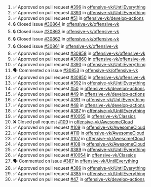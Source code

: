 <!--START_SECTION:activity-->
1. ✅ Approved on pull request [#396](https://github.com/offensive-vk/UntilEverything/pull/396) in [offensive-vk/UntilEverything](https://github.com/offensive-vk/UntilEverything)
2. ✅ Approved on pull request [#393](https://github.com/offensive-vk/UntilEverything/pull/393) in [offensive-vk/UntilEverything](https://github.com/offensive-vk/UntilEverything)
3. ✅ Approved on pull request [#51](https://github.com/offensive-vk/develop-actions/pull/51) in [offensive-vk/develop-actions](https://github.com/offensive-vk/develop-actions)
4. 🔒 Closed issue [#30864](https://github.com/offensive-vk/offensive-vk/issues/30864) in [offensive-vk/offensive-vk](https://github.com/offensive-vk/offensive-vk)
5. 🔒 Closed issue [#30863](https://github.com/offensive-vk/offensive-vk/issues/30863) in [offensive-vk/offensive-vk](https://github.com/offensive-vk/offensive-vk)
6. 🔒 Closed issue [#30862](https://github.com/offensive-vk/offensive-vk/issues/30862) in [offensive-vk/offensive-vk](https://github.com/offensive-vk/offensive-vk)
7. 🔒 Closed issue [#30861](https://github.com/offensive-vk/offensive-vk/issues/30861) in [offensive-vk/offensive-vk](https://github.com/offensive-vk/offensive-vk)
8. ✅ Approved on pull request [#30858](https://github.com/offensive-vk/offensive-vk/pull/30858) in [offensive-vk/offensive-vk](https://github.com/offensive-vk/offensive-vk)
9. ✅ Approved on pull request [#30860](https://github.com/offensive-vk/offensive-vk/pull/30860) in [offensive-vk/offensive-vk](https://github.com/offensive-vk/offensive-vk)
10. ✅ Approved on pull request [#390](https://github.com/offensive-vk/UntilEverything/pull/390) in [offensive-vk/UntilEverything](https://github.com/offensive-vk/UntilEverything)
11. 🗣 Commented on issue [#30853](https://github.com/offensive-vk/offensive-vk/issues/30853) in [offensive-vk/offensive-vk](https://github.com/offensive-vk/offensive-vk)
12. ✅ Approved on pull request [#30850](https://github.com/offensive-vk/offensive-vk/pull/30850) in [offensive-vk/offensive-vk](https://github.com/offensive-vk/offensive-vk)
13. ✅ Approved on pull request [#392](https://github.com/offensive-vk/UntilEverything/pull/392) in [offensive-vk/UntilEverything](https://github.com/offensive-vk/UntilEverything)
14. ✅ Approved on pull request [#50](https://github.com/offensive-vk/develop-actions/pull/50) in [offensive-vk/develop-actions](https://github.com/offensive-vk/develop-actions)
15. ✅ Approved on pull request [#49](https://github.com/offensive-vk/develop-actions/pull/49) in [offensive-vk/develop-actions](https://github.com/offensive-vk/develop-actions)
16. ✅ Approved on pull request [#391](https://github.com/offensive-vk/UntilEverything/pull/391) in [offensive-vk/UntilEverything](https://github.com/offensive-vk/UntilEverything)
17. ✅ Approved on pull request [#48](https://github.com/offensive-vk/develop-actions/pull/48) in [offensive-vk/develop-actions](https://github.com/offensive-vk/develop-actions)
18. ✅ Approved on pull request [#387](https://github.com/offensive-vk/UntilEverything/pull/387) in [offensive-vk/UntilEverything](https://github.com/offensive-vk/UntilEverything)
19. ✅ Approved on pull request [#10055](https://github.com/offensive-vk/Classics/pull/10055) in [offensive-vk/Classics](https://github.com/offensive-vk/Classics)
20. ❌ Closed pull request [#109](https://github.com/offensive-vk/AwesomeCloud/pull/109) in [offensive-vk/AwesomeCloud](https://github.com/offensive-vk/AwesomeCloud)
21. ✅ Approved on pull request [#109](https://github.com/offensive-vk/AwesomeCloud/pull/109) in [offensive-vk/AwesomeCloud](https://github.com/offensive-vk/AwesomeCloud)
22. ✅ Approved on pull request [#110](https://github.com/offensive-vk/AwesomeCloud/pull/110) in [offensive-vk/AwesomeCloud](https://github.com/offensive-vk/AwesomeCloud)
23. ✅ Approved on pull request [#107](https://github.com/offensive-vk/AwesomeCloud/pull/107) in [offensive-vk/AwesomeCloud](https://github.com/offensive-vk/AwesomeCloud)
24. ✅ Approved on pull request [#108](https://github.com/offensive-vk/AwesomeCloud/pull/108) in [offensive-vk/AwesomeCloud](https://github.com/offensive-vk/AwesomeCloud)
25. ✅ Approved on pull request [#389](https://github.com/offensive-vk/UntilEverything/pull/389) in [offensive-vk/UntilEverything](https://github.com/offensive-vk/UntilEverything)
26. ✅ Approved on pull request [#10054](https://github.com/offensive-vk/Classics/pull/10054) in [offensive-vk/Classics](https://github.com/offensive-vk/Classics)
27. 🗣 Commented on issue [#387](https://github.com/offensive-vk/UntilEverything/issues/387) in [offensive-vk/UntilEverything](https://github.com/offensive-vk/UntilEverything)
28. ✅ Approved on pull request [#386](https://github.com/offensive-vk/UntilEverything/pull/386) in [offensive-vk/UntilEverything](https://github.com/offensive-vk/UntilEverything)
29. ✅ Approved on pull request [#385](https://github.com/offensive-vk/UntilEverything/pull/385) in [offensive-vk/UntilEverything](https://github.com/offensive-vk/UntilEverything)
30. ✅ Approved on pull request [#47](https://github.com/offensive-vk/develop-actions/pull/47) in [offensive-vk/develop-actions](https://github.com/offensive-vk/develop-actions)
<!--END_SECTION:activity-->